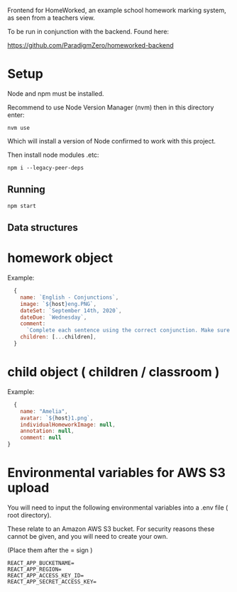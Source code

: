 Frontend for HomeWorked, an example school homework marking system, as seen from a teachers view.

To be run in conjunction with the backend. Found here:

<https://github.com/ParadigmZero/homeworked-backend>

# Setup

Node and npm must be installed. 

Recommend to use Node Version Manager (nvm) then in this directory enter:

`nvm use`

Which will install a version of Node confirmed to work with this project.

Then install node modules .etc:

`npm i --legacy-peer-deps`

## Running

`npm start`

## Data structures

# homework object

Example:

```javascript
  {
    name: `English - Conjunctions`,
    image: `${host}eng.PNG`,
    dateSet: `September 14th, 2020`,
    dateDue: `Wednesday`,
    comment:
      `Complete each sentence using the correct conjunction. Make sure to read the sentences carefully as you will be using them in class later this week.`,
    children: [...children],
  }
```

# child object ( children / classroom )

Example:

```javascript
  {
    name: "Amelia",
    avatar: `${host}1.png`,
    individualHomeworkImage: null,
    annotation: null,
    comment: null
}
```

# Environmental variables for AWS S3 upload

You will need to input the following environmental variables into a .env file ( root directory).

These relate to an Amazon AWS S3 bucket. For security reasons these cannot be given, and you will need to create your own.

(Place them after the = sign )

```
REACT_APP_BUCKETNAME=
REACT_APP_REGION=
REACT_APP_ACCESS_KEY_ID=
REACT_APP_SECRET_ACCESS_KEY=
```

